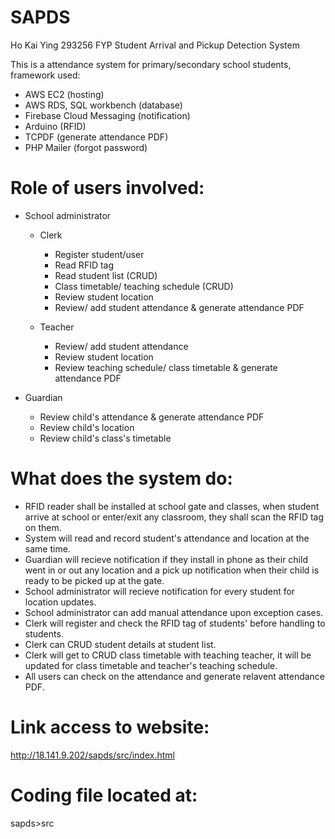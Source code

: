 # SAPDS
 Ho Kai Ying 293256 FYP Student Arrival and Pickup Detection System

This is a attendance system for primary/secondary school students, framework used:
- AWS EC2 (hosting)
- AWS RDS, SQL workbench (database)
- Firebase Cloud Messaging (notification)
- Arduino (RFID)
- TCPDF (generate attendance PDF)
- PHP Mailer (forgot password)

# Role of users involved:
- School administrator
    - Clerk
        - Register student/user
        - Read RFID tag
        - Read student list (CRUD)
        - Class timetable/ teaching schedule (CRUD)
        - Review student location
        - Review/ add student attendance & generate attendance PDF
    
    - Teacher
        - Review/ add student attendance
        - Review student location
        - Review teaching schedule/ class timetable & generate attendance PDF
    
- Guardian
    - Review child's attendance & generate attendance PDF
    - Review child's location
    - Review child's class's timetable

# What does the system do:
- RFID reader shall be installed at school gate and classes, when student arrive at school or enter/exit any classroom, they shall scan the RFID tag on them.
- System will read and record student's attendance and location at the same time.
- Guardian will recieve notification if they install in phone as their child went in or out any location and a pick up notification when their child is ready to be picked up at the gate.
- School administrator will recieve notification for every student for location updates.
- School administrator can add manual attendance upon exception cases.
- Clerk will register and check the RFID tag of students' before handling to students.
- Clerk can CRUD student details at student list.
- Clerk will get to CRUD class timetable with teaching teacher, it will be updated for class timetable and teacher's teaching schedule.
- All users can check on the attendance and generate relavent attendance PDF.

# Link access to website:
http://18.141.9.202/sapds/src/index.html

# Coding file located at:
sapds>src
